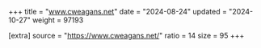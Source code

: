 +++
title = "www.cweagans.net"
date = "2024-08-24"
updated = "2024-10-27"
weight = 97193

[extra]
source = "https://www.cweagans.net/"
ratio = 14
size = 95
+++
